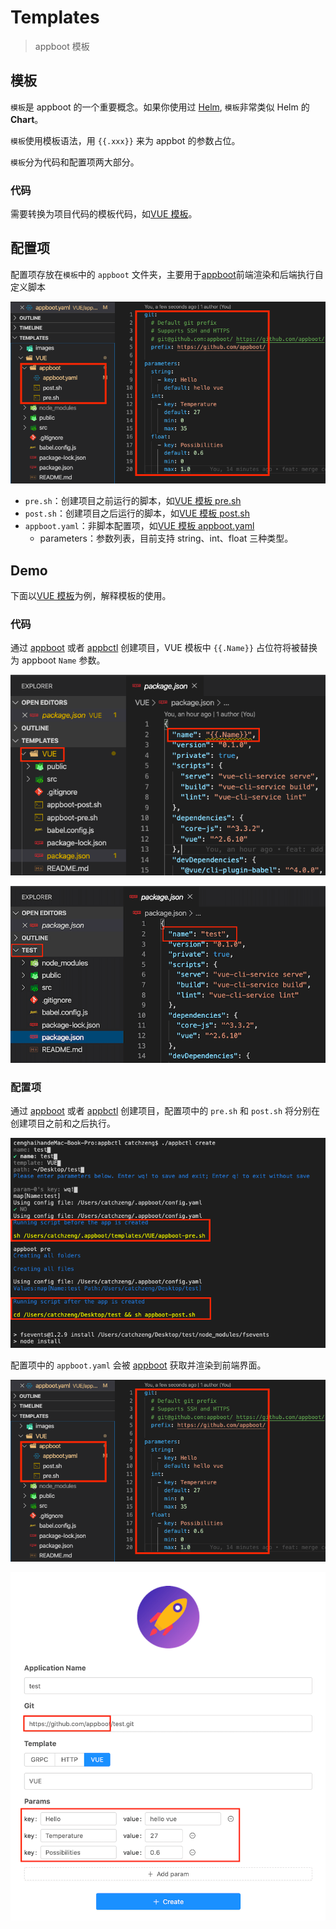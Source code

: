 # Templates

> appboot 模板

## 模板

`模板`是 appboot 的一个重要概念。如果你使用过 [Helm](https://helm.sh/docs/intro/), `模板`非常类似 Helm 的 **Chart**。

`模板`使用模板语法，用 `{{.xxx}}` 来为 appbot 的参数占位。

`模板`分为代码和配置项两大部分。

### 代码

需要转换为项目代码的模板代码，如[VUE 模板](./VUE)。

## 配置项

配置项存放在`模板`中的 `appboot` 文件夹，主要用于[appboot](https://github.com/appboot/appboot)前端渲染和后端执行自定义脚本

![appboot](./VUE/appboot/images/config.png)

- `pre.sh`：创建项目之前运行的脚本，如[VUE 模板 pre.sh](./VUE/appboot/pre.sh)
- `post.sh`：创建项目之后运行的脚本，如[VUE 模板 post.sh](./VUE/appboot/post.sh)
- `appboot.yaml`：非脚本配置项，如[VUE 模板 appboot.yaml](./VUE/appboot/appboot.yaml)
  - parameters：参数列表，目前支持 string、int、float 三种类型。

## Demo

下面以[VUE 模板](./VUE)为例，解释模板的使用。

### 代码

通过 [appboot](https://github.com/appboot/appboot) 或者 [appbctl](https://github.com/appboot/appbctl) 创建项目，VUE 模板中 `{{.Name}}` 占位符将被替换为 appboot `Name` 参数。

![appboot](./VUE/appboot/images/vue-template.png)

![appboot](./VUE/appboot/images/vue-test.png)

### 配置项

通过 [appboot](https://github.com/appboot/appboot) 或者 [appbctl](https://github.com/appboot/appbctl) 创建项目，配置项中的 `pre.sh` 和 `post.sh` 将分别在创建项目之前和之后执行。

![appboot](./VUE/appboot/images/vue-scripts.png)

配置项中的 `appboot.yaml` 会被 [appboot](https://github.com/appboot/appboot) 获取并渲染到前端界面。

![appboot](./VUE/appboot/images/config.png)

![appboot](./VUE/appboot/images/appboot.png)